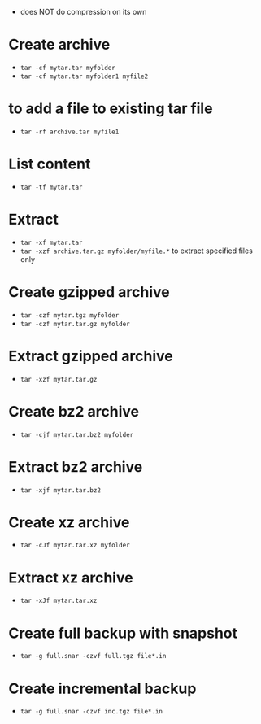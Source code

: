 - does NOT do compression on its own

# Create archive
- `tar -cf mytar.tar myfolder`
- `tar -cf mytar.tar myfolder1 myfile2`

# to add a file to existing tar file
- `tar -rf archive.tar myfile1`

# List content
- `tar -tf mytar.tar`

# Extract
- `tar -xf mytar.tar`
- `tar -xzf archive.tar.gz myfolder/myfile.*` to extract specified files only

# Create gzipped archive
- `tar -czf mytar.tgz myfolder`
- `tar -czf mytar.tar.gz myfolder`

# Extract gzipped archive
- `tar -xzf mytar.tar.gz`

# Create bz2 archive
- `tar -cjf mytar.tar.bz2 myfolder`

# Extract bz2 archive
- `tar -xjf mytar.tar.bz2`

# Create xz archive
- `tar -cJf mytar.tar.xz myfolder`

# Extract xz archive
- `tar -xJf mytar.tar.xz`

# Create full backup with snapshot
- `tar -g full.snar -czvf full.tgz file*.in`
# Create incremental backup
- `tar -g full.snar -czvf inc.tgz file*.in`
